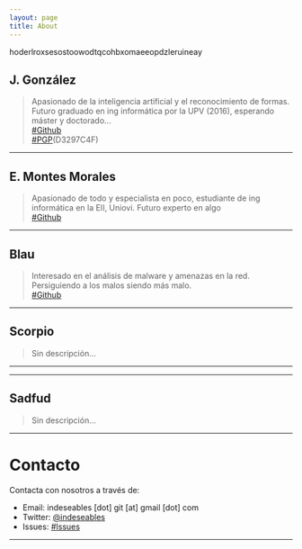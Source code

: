 ```yaml
---
layout: page
title: About
---
```


<p class="message">
  hoderlroxsesostoowodtqcohbxomaeeopdzleruineay
</p>

## J. González
>Apasionado de la inteligencia artificial y el reconocimiento de formas. Futuro graduado en ing informática por la UPV (2016), esperando máster y doctorado...<br>
>[#Github](https://github.com/overxfl0w)<br>
>[#PGP](https://github.com/Indeseables/indeseables.github.io/tree/master/_keys/overxfl0w.pgp)(D3297C4F)

---

## E. Montes Morales
>Apasionado de todo y especialista en poco, estudiante de ing informática en la EII, Uniovi. Futuro experto en algo
><br>[#Github](http://github.com/sankosk)

---

## Blau

>Interesado en el análisis de malware y amenazas en la red. Persiguiendo a los malos siendo más malo. 
><br>[#Github](http://github.com/blau72)

---

## Scorpio

>Sin descripción...


---

---

## Sadfud

>Sin descripción...


---

# Contacto

Contacta con nosotros a través de:

* Email: indeseables [dot] git [at] gmail [dot] com
* Twitter: [@indeseables](http://twitter.com/)
* Issues: [#Issues](https://github.com/Indeseables/indeseables.github.io/issues)

---
